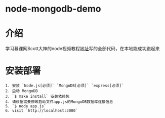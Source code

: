 # node-mongodb-demo

# 介绍

学习慕课网Scott大神的node视频教程[地址](http://www.imooc.com/learn/75)写的全部代码，在本地能成功跑起来

# 安装部署
```
1. 安装 `Node.js[必须]` `MongoDB[必须]` `express[必须]`
2. 启动 MongoDB
3. `$ make install` 安装依赖包
4. 请根据需要修改启动文件app.js的MongoDB数据库连接信息
5. `$ node app.js`
6. visit `http://localhost:3000`
```


